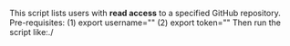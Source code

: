 This script lists users with **read access** to a specified GitHub repository.
Pre-requisites:  (1) export username="<github-username>"
(2) export token="<personal-access-token>"
Then run the script like:./<script-name> <repo-owner> <repo-name>

